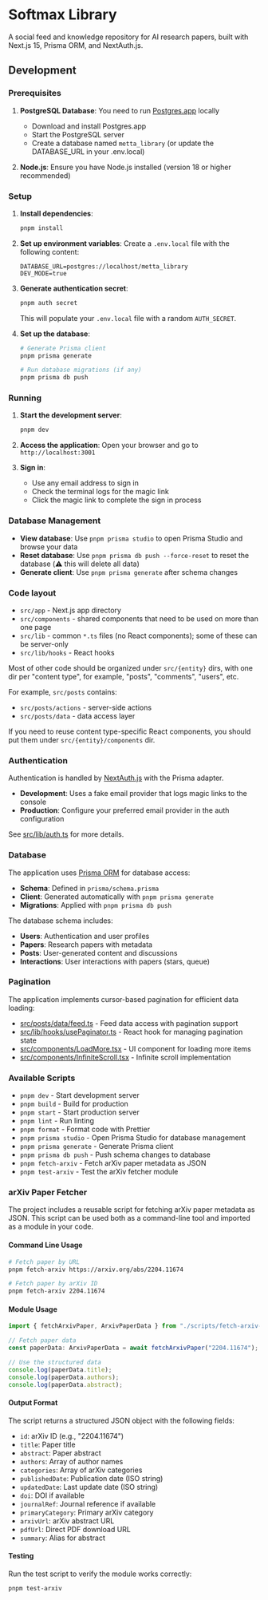 # Softmax Library

A social feed and knowledge repository for AI research papers, built with Next.js 15, Prisma ORM, and NextAuth.js.

## Development

### Prerequisites

1. **PostgreSQL Database**: You need to run [Postgres.app](https://postgresapp.com/) locally
   - Download and install Postgres.app
   - Start the PostgreSQL server
   - Create a database named `metta_library` (or update the DATABASE_URL in your .env.local)

2. **Node.js**: Ensure you have Node.js installed (version 18 or higher recommended)

### Setup

1. **Install dependencies**:

   ```bash
   pnpm install
   ```

2. **Set up environment variables**:
   Create a `.env.local` file with the following content:

   ```
   DATABASE_URL=postgres://localhost/metta_library
   DEV_MODE=true
   ```

3. **Generate authentication secret**:

   ```bash
   pnpm auth secret
   ```

   This will populate your `.env.local` file with a random `AUTH_SECRET`.

4. **Set up the database**:

   ```bash
   # Generate Prisma client
   pnpm prisma generate

   # Run database migrations (if any)
   pnpm prisma db push
   ```

### Running

1. **Start the development server**:

   ```bash
   pnpm dev
   ```

2. **Access the application**:
   Open your browser and go to `http://localhost:3001`

3. **Sign in**:
   - Use any email address to sign in
   - Check the terminal logs for the magic link
   - Click the magic link to complete the sign in process

### Database Management

- **View database**: Use `pnpm prisma studio` to open Prisma Studio and browse your data
- **Reset database**: Use `pnpm prisma db push --force-reset` to reset the database (⚠️ this will delete all data)
- **Generate client**: Use `pnpm prisma generate` after schema changes

### Code layout

- `src/app` - Next.js app directory
- `src/components` - shared components that need to be used on more than one page
- `src/lib` - common `*.ts` files (no React components); some of these can be server-only
- `src/lib/hooks` - React hooks

Most of other code should be organized under `src/{entity}` dirs, with one dir per "content type", for example, "posts", "comments", "users", etc.

For example, `src/posts` contains:

- `src/posts/actions` - server-side actions
- `src/posts/data` - data access layer

If you need to reuse content type-specific React components, you should put them under `src/{entity}/components` dir.

### Authentication

Authentication is handled by [NextAuth.js](https://next-auth.js.org/) with the Prisma adapter.

- **Development**: Uses a fake email provider that logs magic links to the console
- **Production**: Configure your preferred email provider in the auth configuration

See [src/lib/auth.ts](src/lib/auth.ts) for more details.

### Database

The application uses [Prisma ORM](https://www.prisma.io/) for database access:

- **Schema**: Defined in `prisma/schema.prisma`
- **Client**: Generated automatically with `pnpm prisma generate`
- **Migrations**: Applied with `pnpm prisma db push`

The database schema includes:

- **Users**: Authentication and user profiles
- **Papers**: Research papers with metadata
- **Posts**: User-generated content and discussions
- **Interactions**: User interactions with papers (stars, queue)

### Pagination

The application implements cursor-based pagination for efficient data loading:

- [src/posts/data/feed.ts](src/posts/data/feed.ts) - Feed data access with pagination support
- [src/lib/hooks/usePaginator.ts](src/lib/hooks/usePaginator.ts) - React hook for managing pagination state
- [src/components/LoadMore.tsx](src/components/LoadMore.tsx) - UI component for loading more items
- [src/components/InfiniteScroll.tsx](src/components/InfiniteScroll.tsx) - Infinite scroll implementation

### Available Scripts

- `pnpm dev` - Start development server
- `pnpm build` - Build for production
- `pnpm start` - Start production server
- `pnpm lint` - Run linting
- `pnpm format` - Format code with Prettier
- `pnpm prisma studio` - Open Prisma Studio for database management
- `pnpm prisma generate` - Generate Prisma client
- `pnpm prisma db push` - Push schema changes to database
- `pnpm fetch-arxiv` - Fetch arXiv paper metadata as JSON
- `pnpm test-arxiv` - Test the arXiv fetcher module

### arXiv Paper Fetcher

The project includes a reusable script for fetching arXiv paper metadata as JSON. This script can be used both as a command-line tool and imported as a module in your code.

#### Command Line Usage

```bash
# Fetch paper by URL
pnpm fetch-arxiv https://arxiv.org/abs/2204.11674

# Fetch paper by arXiv ID
pnpm fetch-arxiv 2204.11674
```

#### Module Usage

```typescript
import { fetchArxivPaper, ArxivPaperData } from "./scripts/fetch-arxiv-paper";

// Fetch paper data
const paperData: ArxivPaperData = await fetchArxivPaper("2204.11674");

// Use the structured data
console.log(paperData.title);
console.log(paperData.authors);
console.log(paperData.abstract);
```

#### Output Format

The script returns a structured JSON object with the following fields:

- `id`: arXiv ID (e.g., "2204.11674")
- `title`: Paper title
- `abstract`: Paper abstract
- `authors`: Array of author names
- `categories`: Array of arXiv categories
- `publishedDate`: Publication date (ISO string)
- `updatedDate`: Last update date (ISO string)
- `doi`: DOI if available
- `journalRef`: Journal reference if available
- `primaryCategory`: Primary arXiv category
- `arxivUrl`: arXiv abstract URL
- `pdfUrl`: Direct PDF download URL
- `summary`: Alias for abstract

#### Testing

Run the test script to verify the module works correctly:

```bash
pnpm test-arxiv
```
